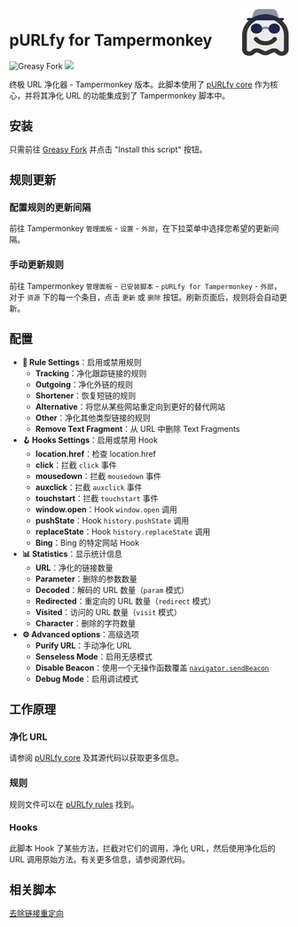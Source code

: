 <img src="https://github.com/PRO-2684/pURLfy/raw/main/images/logo.svg" align="right" style="width: 6em; height: 6em; max-width: 100%;">

# pURLfy for Tampermonkey

![Greasy Fork](https://img.shields.io/greasyfork/dt/492480) [![](https://img.shields.io/badge/Crazy%20Thur.-V%20me%2050-red?logo=kfc)](https://greasyfork.org/rails/active_storage/blobs/redirect/eyJfcmFpbHMiOnsibWVzc2FnZSI6IkJBaHBBaWZvIiwiZXhwIjpudWxsLCJwdXIiOiJibG9iX2lkIn19--10e04ed7ed56ae18d22cec6d675b34fd579cecab/wechat.jpeg?locale=zh-CN)

终极 URL 净化器 - Tampermonkey 版本。此脚本使用了 [pURLfy core](https://github.com/PRO-2684/pURLfy) 作为核心，并将其净化 URL 的功能集成到了 Tampermonkey 脚本中。

## 安装

只需前往 [Greasy Fork](https://greasyfork.org/scripts/492480) 并点击 "Install this script" 按钮。

## 规则更新

### 配置规则的更新间隔

前往 Tampermonkey `管理面板` - `设置` - `外部`，在下拉菜单中选择您希望的更新间隔。

### 手动更新规则

前往 Tampermonkey `管理面板` - `已安装脚本` - `pURLfy for Tampermonkey` - `外部`，对于 `资源` 下的每一个条目，点击 `更新` 或 `删除` 按钮。刷新页面后，规则将会自动更新。

## 配置

- **📖 Rule Settings**：启用或禁用规则
    - **Tracking**：净化跟踪链接的规则
    - **Outgoing**：净化外链的规则
    - **Shortener**：恢复短链的规则
    - **Alternative**：将您从某些网站重定向到更好的替代网站
    - **Other**：净化其他类型链接的规则
    - **Remove Text Fragment**：从 URL 中删除 Text Fragments
- **🪝 Hooks Settings**：启用或禁用 Hook
    - **location.href**：检查 location.href
    - **click**：拦截 `click` 事件
    - **mousedown**：拦截 `mousedown` 事件
    - **auxclick**：拦截 `auxclick` 事件
    - **touchstart**：拦截 `touchstart` 事件
    - **window.open**：Hook `window.open` 调用
    - **pushState**：Hook `history.pushState` 调用
    - **replaceState**：Hook `history.replaceState` 调用
    - **Bing**：Bing 的特定网站 Hook
- **📊 Statistics**：显示统计信息
    - **URL**：净化的链接数量
    - **Parameter**：删除的参数数量
    - **Decoded**：解码的 URL 数量（`param` 模式）
    - **Redirected**：重定向的 URL 数量（`redirect` 模式）
    - **Visited**：访问的 URL 数量（`visit` 模式）
    - **Character**：删除的字符数量
- **⚙️ Advanced options**：高级选项
    - **Purify URL**：手动净化 URL
    - **Senseless Mode**：启用无感模式
    - **Disable Beacon**：使用一个无操作函数覆盖 [`navigator.sendBeacon`](https://developer.mozilla.org/en-US/docs/Web/API/Navigator/sendBeacon)
    - **Debug Mode**：启用调试模式

## 工作原理

### 净化 URL

请参阅 [pURLfy core](https://github.com/PRO-2684/pURLfy) 及其源代码以获取更多信息。

### 规则

规则文件可以在 [pURLfy rules](https://github.com/PRO-2684/pURLfy-rules) 找到。

### Hooks

此脚本 Hook 了某些方法，拦截对它们的调用，净化 URL，然后使用净化后的 URL 调用原始方法。有关更多信息，请参阅源代码。

## 相关脚本

[去除链接重定向](https://greasyfork.org/scripts/483475)

